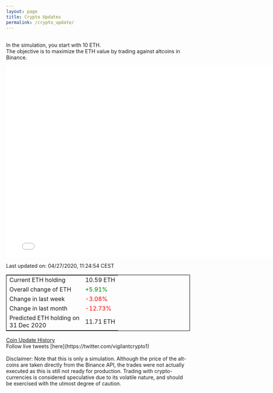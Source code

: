 ```yaml
---
layout: page
title: Crypto Updates
permalink: /crypto_update/
---
```

<br>In the simulation, you start with 10 ETH.<br>The objective is to maximize the ETH value by trading against altcoins 
in Binance.

<iframe width="775" height="525" frameborder="0" scrolling="no" src="//plotly.com/~vikramaditya91/109.embed"></iframe>

Last updated on: 04/27/2020, 11:24:54 CEST 
<table style="border:1px solid black;margin-left:auto;margin-right:auto;">
	<tbody>
	<tr>
		<td>Current ETH holding</td>
		<td>     10.59 ETH</td>
	</tr>
	<tr>
		<td>Overall change of ETH</td>
		<td><font color="green">+5.91%</font></td>
	</tr>
	<tr>
		<td>Change in last week</td>
		<td><font color="red">-3.08%</font></td>
	</tr>
	<tr>
		<td>Change in last month</td>
		<td><font color="red">-12.73%</font></td>
	</tr>
    <tr>
		<td>Predicted ETH holding on<br>31 Dec 2020</td>
		<td>     11.71 ETH</td>
	</tr>
	</tbody>
</table>
<a href="{{ site.baseurl }}/crypto_history">Coin Update History</a>
<br>
Follow live tweets [here](https://twitter.com/vigilantcrypto1)
<br>
<br>
Disclaimer:
Note that this is only a simulation. Although the price of the alt-coins are taken directly from the Binance API, the trades were not actually executed as this is still not ready for production.
Trading with crypto-currencies is considered speculative due to its volatile nature, and should be exercised with the utmost degree of caution.